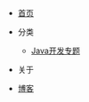 <!-- _navbar.md -->

* [首页](/)

* 分类
  * [Java开发专题](springboot/index.md)

* 关于

* [博客](http://fangting.cc)